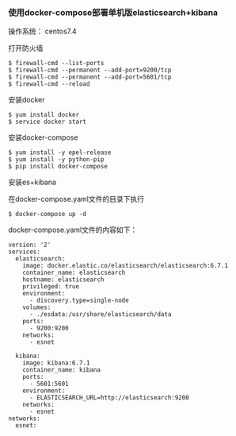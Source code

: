 ### 使用docker-compose部署单机版elasticsearch+kibana

操作系统： centos7.4


打开防火墙
```
$ firewall-cmd --list-ports
$ firewall-cmd --permanent --add-port=9200/tcp
$ firewall-cmd --permanent --add-port=5601/tcp
$ firewall-cmd --reload
```

安装docker

```
$ yum install docker
$ service docker start
```

安装docker-compose
```
$ yum install -y epel-release
$ yum install -y python-pip
$ pip install docker-compose
```

安装es+kibana

在docker-compose.yaml文件的目录下执行
```
$ docker-compose up -d 
```

docker-compose.yaml文件的内容如下：

```
version: '2'
services:
  elasticsearch:
    image: docker.elastic.co/elasticsearch/elasticsearch:6.7.1
    container_name: elasticsearch
    hostname: elasticsearch
	privileged: true
    environment:
      - discovery.type=single-node
    volumes:
      - ./esdata:/usr/share/elasticsearch/data
    ports:
      - 9200:9200
    networks:
      - esnet

  kibana:
    image: kibana:6.7.1
    container_name: kibana
    ports:
      - 5601:5601
    environment:
      - ELASTICSEARCH_URL=http://elasticsearch:9200
    networks:
      - esnet
networks:
  esnet:
  
```
